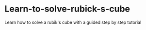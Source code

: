 # Learn-to-solve-rubick-s-cube
Learn how to solve a rubik's cube with a guided step by step tutorial
